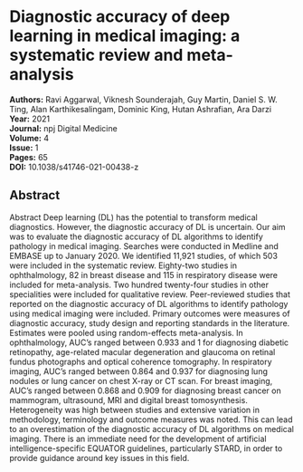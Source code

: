 # Diagnostic accuracy of deep learning in medical imaging: a systematic review and meta-analysis

**Authors:** Ravi Aggarwal, Viknesh Sounderajah, Guy Martin, Daniel S. W. Ting, Alan Karthikesalingam, Dominic King, Hutan Ashrafian, Ara Darzi  
**Year:** 2021  
**Journal:** npj Digital Medicine  
**Volume:** 4  
**Issue:** 1  
**Pages:** 65  
**DOI:** 10.1038/s41746-021-00438-z  

## Abstract
Abstract
            Deep learning (DL) has the potential to transform medical diagnostics. However, the diagnostic accuracy of DL is uncertain. Our aim was to evaluate the diagnostic accuracy of DL algorithms to identify pathology in medical imaging. Searches were conducted in Medline and EMBASE up to January 2020. We identified 11,921 studies, of which 503 were included in the systematic review. Eighty-two studies in ophthalmology, 82 in breast disease and 115 in respiratory disease were included for meta-analysis. Two hundred twenty-four studies in other specialities were included for qualitative review. Peer-reviewed studies that reported on the diagnostic accuracy of DL algorithms to identify pathology using medical imaging were included. Primary outcomes were measures of diagnostic accuracy, study design and reporting standards in the literature. Estimates were pooled using random-effects meta-analysis. In ophthalmology, AUC’s ranged between 0.933 and 1 for diagnosing diabetic retinopathy, age-related macular degeneration and glaucoma on retinal fundus photographs and optical coherence tomography. In respiratory imaging, AUC’s ranged between 0.864 and 0.937 for diagnosing lung nodules or lung cancer on chest X-ray or CT scan. For breast imaging, AUC’s ranged between 0.868 and 0.909 for diagnosing breast cancer on mammogram, ultrasound, MRI and digital breast tomosynthesis. Heterogeneity was high between studies and extensive variation in methodology, terminology and outcome measures was noted. This can lead to an overestimation of the diagnostic accuracy of DL algorithms on medical imaging. There is an immediate need for the development of artificial intelligence-specific EQUATOR guidelines, particularly STARD, in order to provide guidance around key issues in this field.

